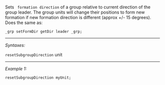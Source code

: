 Sets ` formation direction` of a group relative to current direction of the group leader. The group units will change their positions to form new formation if new formation direction is different (approx +/- 15 degrees). Does the same as:<br>

```sqf
_grp setFormDir getDir leader _grp;
```


---
*Syntaxes:*

`resetSubgroupDirection` unit

---
*Example 1:*

```sqf
resetSubgroupDirection myUnit;
```